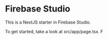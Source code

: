 # Firebase Studio

This is a NextJS starter in Firebase Studio.

To get started, take a look at src/app/page.tsx.
F